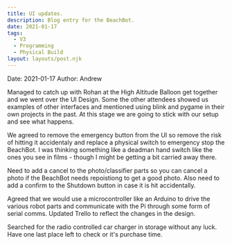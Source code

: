 ```yaml
---
title: UI updates.
description: Blog entry for the BeachBot.
date: 2021-01-17
tags:
  - V3
  - Programming
  - Physical Build
layout: layouts/post.njk
---
```

Date: 2021-01-17
Author: Andrew

Managed to catch up with Rohan at the High Altitude Balloon get together and we went over the UI Design. Some the other attendees showed us examples of other interfaces and mentioned using blink and pygame in their own projects in the past. At this stage we are going to stick with our setup and see what happens.

We agreed to remove the emergency button from the UI so remove the risk of hitting it accidentaly and replace a physical switch to emergency stop the BeachBot. I was thinking something like a deadman hand switch like the ones you see in films - though I might be getting a bit carried away there. 

Need to add a cancel to the photo/classifier parts so you can cancel a photo if the BeachBot needs repoistiong to get a good photo. Also need to add a confirm to the Shutdown button in case it is hit accidentally.

Agreed that we would use a microcontroller like an Arduino to drive the various robot parts and communicate with the Pi through some form of serial comms. Updated Trello to reflect the changes in the design.

Searched for the radio controlled car charger in storage without any luck. Have one last place left to check or it's purchase time.

